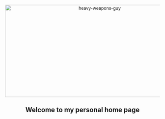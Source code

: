 <br>

<div align="center">
  <img height="300" width="600" src="https://i.pinimg.com/originals/00/d3/c4/00d3c4fa3400cdce4f9bddd236e43de5.gif" alt="heavy-weapons-guy">
</div>

<h2 align="center">
  Welcome to my personal home page
</h2>

<!--
![Jokes Card](https://readme-jokes.vercel.app/api)
**RomanStalinist/RomanStalinist** is a ✨ _special_ ✨ repository because its `README.md` (this file) appears on your GitHub profile.

Here are some ideas to get you started:

- 🔭 I’m currently working on ...
- 🌱 I’m currently learning ...
- 👯 I’m looking to collaborate on ...
- 🤔 I’m looking for help with ...
- 💬 Ask me about ...
- 📫 How to reach me: ...
- 😄 Pronouns: ...
- ⚡ Fun fact: ...
-->
